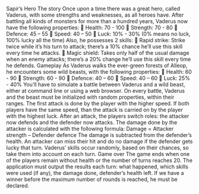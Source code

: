 Sapir’s Hero
The story
Once upon a time there was a great hero, called Vaderus, with some strengths
and weaknesses, as all heroes have.
After battling all kinds of monsters for more than a hundred years, Vaderus now
have the following properties:
 Health: 70 - 100
 Strength: 70 - 80
 Defence: 45 – 55
 Speed: 40 – 50
 Luck: 10% - 30% (0% means no luck, 100% lucky all the time)
Also, he possesses 2 skills:
 Rapid strike: Strike twice while it’s his turn to attack; there’s a 10% chance
he’ll use this skill every time he attacks.
 Magic shield: Takes only half of the usual damage when an enemy attacks;
there’s a 20% change he’ll use this skill every time he defends.
Gameplay
As Vaderus walks the ever-green forests of Alleop, he encounters some wild
beasts, with the following properties:
 Health: 60 - 90
 Strength: 60 - 90
 Defence: 40 – 60
 Speed: 40 – 60
 Luck: 25% - 40%
You’ll have to simulate a battle between Vaderus and a wild beast, either at
command line or using a web browser. On every battle, Vaderus and the beast must
be initialized with random properties, within their ranges.
The first attack is done by the player with the higher speed. If both players have
the same speed, than the attack is carried on by the player with the highest luck.
After an attack, the players switch roles: the attacker now defends and the defender
now attacks.
The damage done by the attacker is calculated with the following formula:
Damage = Attacker strength – Defender defence
The damage is subtracted from the defender’s health. An attacker can miss
their hit and do no damage if the defender gets lucky that turn.
Vaderus’ skills occur randomly, based on their chances, so take them into
account on each turn.
Game over
The game ends when one of the players remain without health or the number
of turns reaches 20.
The application must output the results each turn: what happened, which skills
were used (if any), the damage done, defender’s health left.
If we have a winner before the maximum number of rounds is reached, he must
be declared.
